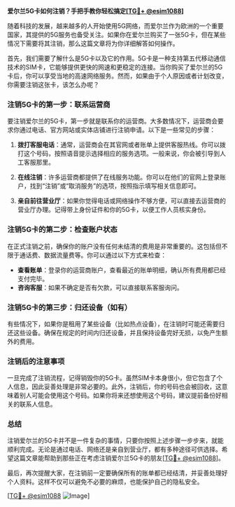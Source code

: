**爱尔兰5G卡如何注销？手把手教你轻松搞定[[TG💪+ @esim1088](https://t.me/s/esim1088)]**

随着科技的发展，越来越多的人开始使用5G网络，而爱尔兰作为欧洲的一个重要国家，其提供的5G服务也备受关注。如果你在爱尔兰购买了一张5G卡，但在某些情况下需要将其注销，那么这篇文章将为你详细解答如何操作。

首先，我们需要了解什么是5G卡以及它的作用。5G卡是一种支持第五代移动通信技术的SIM卡，它能够提供更快的网速和更稳定的连接。当你购买了爱尔兰的5G卡后，你可以享受当地的高速网络服务。然而，如果由于个人原因或者计划改变，你需要注销这张卡，该怎么办呢？

### 注销5G卡的第一步：联系运营商

要注销爱尔兰的5G卡，第一步就是联系你的运营商。大多数情况下，运营商会要求你通过电话、官方网站或实体店铺进行注销申请。以下是一些常见的步骤：

1. **拨打客服电话**：通常，运营商会在其官网或者账单上提供客服热线。你可以拨打这个号码，按照语音提示选择相应的服务选项。一般来说，你会被引导到人工客服那里。

2. **在线注销**：许多运营商都提供了在线服务功能。你可以在他们的官网上登录账户，找到“注销”或“取消服务”的选项，按照指示填写相关信息即可。

3. **亲自前往营业厅**：如果你觉得电话或网络操作不够方便，可以直接去运营商的营业厅办理。记得带上身份证件和你的5G卡，以便工作人员核实身份。

### 注销5G卡的第二步：检查账户状态

在正式注销之前，确保你的账户没有任何未结清的费用是非常重要的。这包括但不限于通话费、数据流量费等。你可以通过以下方式来检查：

- **查看账单**：登录你的运营商账户，查看最近的账单明细，确认所有费用都已经支付完毕。
- **咨询客服**：如果不确定是否有欠款，可以直接联系客服询问。

### 注销5G卡的第三步：归还设备（如有）

有些情况下，如果你是租用了某些设备（比如热点设备），在注销时可能还需要归还这些设备。确保在规定的时间内归还设备，并且保持设备完好无损，以免产生额外的费用。

### 注销后的注意事项

一旦完成了注销流程，记得销毁你的5G卡。虽然SIM卡本身很小，但它包含了个人信息，因此妥善处理是非常必要的。此外，注销后，你的号码也会被回收，这意味着别人可能会使用这个号码。如果你将来还想使用这个号码，建议提前备份好相关的联系人信息。

### 总结

注销爱尔兰的5G卡并不是一件复杂的事情，只要你按照上述步骤一步步来，就能顺利完成。无论是通过电话、网络还是亲自到营业厅，都有多种途径可供选择。希望这篇文章能帮助到那些正在考虑注销爱尔兰5G卡的朋友[[TG💪+ @esim1088](https://t.me/s/esim1088)]。

最后，再次提醒大家，在注销前一定要确保所有的账单都已经结清，并妥善处理好个人资料。这样不仅可以避免不必要的麻烦，也能保护自己的隐私安全。

[[TG💪+ @esim1088](https://t.me/s/esim1088) ![Image](https://i.postimg.cc/4NQfJmqS/Snipaste-2025-05-13-00-14-12.png)]